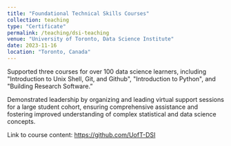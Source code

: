 ```yaml
---
title: "Foundational Technical Skills Courses"
collection: teaching
type: "Certificate"
permalink: /teaching/dsi-teaching
venue: "University of Toronto, Data Science Institute"
date: 2023-11-16
location: "Toronto, Canada"
---
```


Supported three courses for over 100 data science learners, including "Introduction to Unix Shell, Git, and Github", "Introduction to Python", and "Building Research Software.”

Demonstrated leadership by organizing and leading virtual support sessions for a large student cohort, ensuring comprehensive assistance and fostering improved understanding of complex statistical and data science concepts.

Link to course content: https://github.com/UofT-DSI
